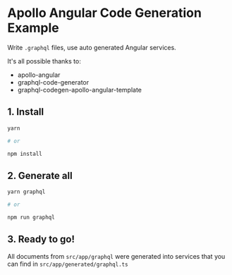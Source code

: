 # Apollo Angular Code Generation Example

Write `.graphql` files, use auto generated Angular services.

It's all possible thanks to:

- apollo-angular
- graphql-code-generator
- graphql-codegen-apollo-angular-template

## 1. Install

```bash
yarn

# or

npm install
```

## 2. Generate all

```bash
yarn graphql

# or

npm run graphql
```

## 3. Ready to go!

All documents from `src/app/graphql` were generated into services that you can find in `src/app/generated/graphql.ts`
